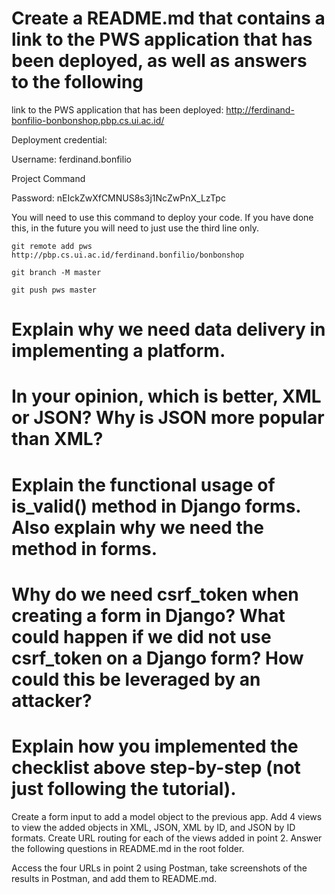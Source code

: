 Create a README.md that contains a link to the PWS application that has been deployed, as well as answers to the following
=

link to the PWS application that has been deployed: http://ferdinand-bonfilio-bonbonshop.pbp.cs.ui.ac.id/ 

Deployment credential:

Username: ferdinand.bonfilio

Project Command

Password: nEIckZwXfCMNUS8s3j1NcZwPnX_LzTpc

You will need to use this command to deploy your code. If you have done this, in the future you will need to just use the third line only.

```
git remote add pws http://pbp.cs.ui.ac.id/ferdinand.bonfilio/bonbonshop

git branch -M master

git push pws master
```



Explain why we need data delivery in implementing a platform.
=



In your opinion, which is better, XML or JSON? Why is JSON more popular than XML?
=



Explain the functional usage of is_valid() method in Django forms. Also explain why we need the method in forms.
=



Why do we need csrf_token when creating a form in Django? What could happen if we did not use csrf_token on a Django form? How could this be leveraged by an attacker?
=



Explain how you implemented the checklist above step-by-step (not just following the tutorial).
=



Create a form input to add a model object to the previous app.
Add 4 views to view the added objects in XML, JSON, XML by ID, and JSON by ID formats.
Create URL routing for each of the views added in point 2.
Answer the following questions in README.md in the root folder.



Access the four URLs in point 2 using Postman, take screenshots of the results in Postman, and add them to README.md.
